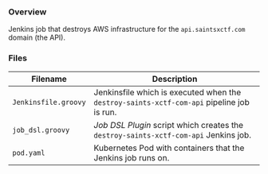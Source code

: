 ### Overview

Jenkins job that destroys AWS infrastructure for the `api.saintsxctf.com` domain (the API).

### Files

| Filename                  | Description                                                                                |
|---------------------------|--------------------------------------------------------------------------------------------|
| `Jenkinsfile.groovy`      | Jenkinsfile which is executed when the `destroy-saints-xctf-com-api` pipeline job is run.  |
| `job_dsl.groovy`          | *Job DSL Plugin* script which creates the `destroy-saints-xctf-com-api` Jenkins job.       |
| `pod.yaml`                | Kubernetes Pod with containers that the Jenkins job runs on.                               |